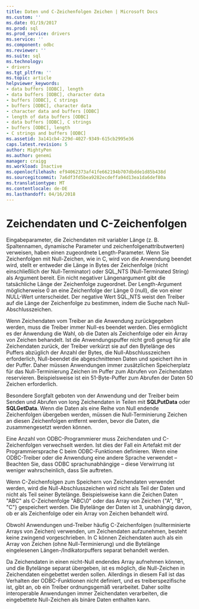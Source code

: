 ```yaml
---
title: Daten und C-Zeichenfolgen Zeichen | Microsoft Docs
ms.custom: ''
ms.date: 01/19/2017
ms.prod: sql
ms.prod_service: drivers
ms.service: ''
ms.component: odbc
ms.reviewer: ''
ms.suite: sql
ms.technology:
- drivers
ms.tgt_pltfrm: ''
ms.topic: article
helpviewer_keywords:
- data buffers [ODBC], length
- data buffers [ODBC], character data
- buffers [ODBC], C strings
- buffers [ODBC], character data
- character data and buffers [ODBC]
- length of data buffers [ODBC]
- data buffers [ODBC], C strings
- buffers [ODBC], length
- C strings and buffers [ODBC]
ms.assetid: 3a141cb4-229d-4027-9349-615cb2995e36
caps.latest.revision: 5
author: MightyPen
ms.author: genemi
manager: craigg
ms.workload: Inactive
ms.openlocfilehash: ef94062373af41fe662194b707dbdde1d85b438d
ms.sourcegitcommit: 7a6df3fd5bea9282ecdeffa94d13ea1da6def80a
ms.translationtype: MT
ms.contentlocale: de-DE
ms.lasthandoff: 04/16/2018
---
```

# <a name="character-data-and-c-strings"></a>Zeichendaten und C-Zeichenfolgen
Eingabeparameter, die Zeichendaten mit variabler Länge (z. B. Spaltennamen, dynamische Parameter und zeichenfolgenattributwerten) verweisen, haben einen zugeordnete Length-Parameter. Wenn Sie Zeichenfolgen mit Null-Zeichen, wie in C, wird von die Anwendung beendet wird, stellt er entweder die Länge in Bytes der Zeichenfolge (nicht einschließlich der Null-Terminator) oder SQL_NTS (Null-Terminated String) als Argument bereit. Ein nicht negativer Längenargument gibt die tatsächliche Länge der Zeichenfolge zugeordnet. Der Length-Argument möglicherweise 0 an eine Zeichenfolge der Länge 0 (null), die von einer NULL-Wert unterscheidet. Der negative Wert SQL_NTS weist den Treiber auf die Länge der Zeichenfolge zu bestimmen, indem die Suche nach Null-Abschlusszeichen.  
  
 Wenn Zeichendaten vom Treiber an die Anwendung zurückgegeben werden, muss die Treiber immer Null-es beendet werden. Dies ermöglicht es der Anwendung die Wahl, ob die Daten als Zeichenfolge oder ein Array von Zeichen behandelt. Ist die Anwendungspuffer nicht groß genug für alle Zeichendaten zurück, der Treiber verkürzt sie auf den Bytelänge des Puffers abzüglich der Anzahl der Bytes, die Null-Abschlusszeichen erforderlich, Null-beendet die abgeschnittenen Daten und speichert ihn in der Puffer. Daher müssen Anwendungen immer zusätzlichen Speicherplatz für das Null-Terminierung Zeichen im Puffer zum Abrufen von Zeichendaten reservieren. Beispielsweise ist ein 51-Byte-Puffer zum Abrufen der Daten 50 Zeichen erforderlich.  
  
 Besondere Sorgfalt geboten von der Anwendung und der Treiber beim Senden und Abrufen von long Zeichendaten in Teilen mit **SQLPutData** oder **SQLGetData**. Wenn die Daten als eine Reihe von Null endende Zeichenfolgen übergeben werden, müssen die Null-Terminierung Zeichen an diesen Zeichenfolgen entfernt werden, bevor die Daten, die zusammengesetzt werden können.  
  
 Eine Anzahl von ODBC-Programmierer muss Zeichendaten und C-Zeichenfolgen verwechselt werden. Ist dies der Fall ein Artefakt mit der Programmiersprache C beim ODBC-Funktionen definieren. Wenn eine ODBC-Treiber oder die Anwendung eine andere Sprache verwendet – Beachten Sie, dass ODBC sprachunabhängige – diese Verwirrung ist weniger wahrscheinlich, dass Sie auftreten.  
  
 Wenn C-Zeichenfolgen zum Speichern von Zeichendaten verwendet werden, wird die Null-Abschlusszeichen wird nicht als Teil der Daten und nicht als Teil seiner Bytelänge. Beispielsweise kann die Zeichen Daten "ABC" als C-Zeichenfolge "ABC\0" oder das Array von Zeichen {"A", "B", "C"} gespeichert werden. Die Bytelänge der Daten ist 3, unabhängig davon, ob er als Zeichenfolge oder ein Array von Zeichen behandelt wird.  
  
 Obwohl Anwendungen und-Treiber häufig C-Zeichenfolgen (nullterminierte Arrays von Zeichen) verwenden, um Zeichendaten aufzunehmen, besteht keine zwingend vorgeschrieben. In C können Zeichendaten auch als ein Array von Zeichen (ohne Null-Terminierung) und die Bytelänge eingelesenen Längen-/Indikatorpuffers separat behandelt werden.  
  
 Da Zeichendaten in einen nicht-Null endendes Array aufnehmen können, und die Bytelänge separat übergeben, ist es möglich, die Null-Zeichen in Zeichendaten eingebettet werden sollen. Allerdings in diesem Fall ist das Verhalten der ODBC-Funktionen nicht definiert, und es treiberspezifische ist, gibt an, ob ein Treiber ordnungsgemäß verarbeitet. Daher sollte interoperable Anwendungen immer Zeichendaten verarbeiten, die eingebettete Null-Zeichen als binäre Daten enthalten kann.
